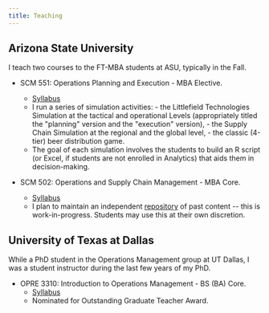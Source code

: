 ```yaml
---
title: Teaching
---
```


## Arizona State University

I teach two courses to the FT-MBA students at ASU, typically in the Fall. 

* SCM 551: Operations Planning and Execution - MBA Elective.
  - [Syllabus](/files/scm-551-syllabus.PDF)
  - I run a series of simulation activities:
  		- the Littlefield Technologies Simulation at the tactical and operational Levels (appropriately titled the "planning" version and the "execution" version), 
  		- the Supply Chain Simulation at the regional and the global level, 
  		- the classic (4-tier) beer distribution game.
  - The goal of each simulation involves the students to build an R script (or Excel, if students are not enrolled in Analytics) that aids them in decision-making. 

* SCM 502: Operations and Supply Chain Management - MBA Core.
  - [Syllabus](/files/syllabus-scm-502.PDF)
  - I plan to maintain an independent [repository](https://harish-guda.github.io/scm-502) of past content -- this is work-in-progress. Students may use this at their own discretion.

## University of Texas at Dallas

While a PhD student in the Operations Management group at UT Dallas, I was a student instructor during the last few years of my PhD. 

* OPRE 3310: Introduction to Operations Management - BS (BA) Core.
  - [Syllabus](/files/syllabus-opre-3310-fall-2017.PDF)
  - Nominated for Outstanding Graduate Teacher Award. 
